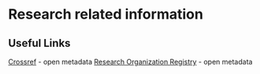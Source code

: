 # Research related information


## Useful Links
[Crossref](https://www.crossref.org/) - open metadata
[Research Organization Registry](https://ror.org/) - open metadata
